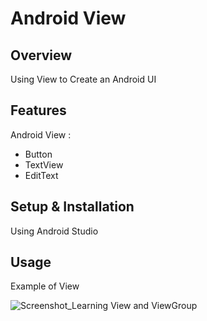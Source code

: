 # Android View

## Overview
Using View to Create an Android UI

## Features
Android View :
- Button
- TextView
- EditText

## Setup & Installation 
Using Android Studio

## Usage
Example of View

![Screenshot_Learning View and ViewGroup](https://user-images.githubusercontent.com/56164259/68088598-59b20f80-fe93-11e9-852d-100761101929.png)
